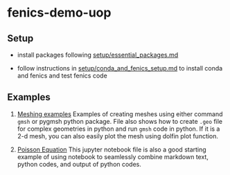 # fenics-demo-uop

## Setup

- install packages following [setup/essential_packages.md](setup/essential_packages.md)

- follow instructions in [setup/conda_and_fenics_setup.md](setup/conda_and_fenics_setup.md) to install conda and fenics and test fenics code

## Examples

1. [Meshing examples](meshing/create_mesh.ipynb)
	Examples of creating meshes using either command `gmsh` or pygmsh python package. File also shows how to create `.geo` file for complex geometries in python and run `gmsh` code in python. If it is a 2-d mesh, you can also easily plot the mesh using dolfin plot function. 

2. [Poisson Equation](poisson_test/poisson_equation.ipynb)
	This jupyter notebook file is also a good starting example of using notebook to seamlessly combine markdown text, python codes, and output of python codes. 

